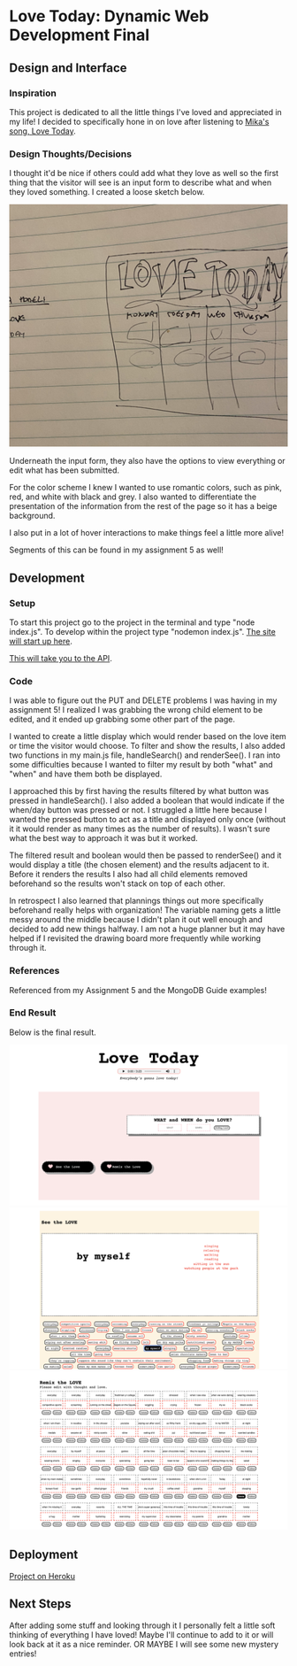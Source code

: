# Love Today: Dynamic Web Development Final

## Design and Interface

### Inspiration
This project is dedicated to all the little things I've loved and appreciated in my life! I decided to specifically hone in on love after listening to [Mika's song, Love Today](https://www.youtube.com/watch?v=AWiccrTB4LM). 

### Design Thoughts/Decisions
I thought it'd be nice if others could add what they love as well so the first thing that the visitor will see is an input form to describe what and when they loved something. I created a loose sketch below. 

![Loose sketch for Love site.](public/assets/love_sketch.JPG)

Underneath the input form, they also have the options to view everything or edit what has been submitted. 

For the color scheme I knew I wanted to use romantic colors, such as pink, red, and white with black and grey. I also wanted to differentiate the presentation of the information from the rest of the page so it has a beige background. 

I also put in a lot of hover interactions to make things feel a little more alive!

Segments of this can be found in my assignment 5 as well! 

## Development 

### Setup
To start this project go to the project in the terminal and type "node index.js". To develop within the project type "nodemon index.js". [The site will start up here](http://localhost:3000/). 

[This will take you to the API](http://localhost:3000/api/v1/loves). 

### Code 
I was able to figure out the PUT and DELETE problems I was having in my assignment 5! I realized I was grabbing the wrong child element to be edited, and it ended up grabbing some other part of the page. 

I wanted to create a little display which would render based on the love item or time the visitor would choose. To filter and show the results, I also added two functions in my main.js file, handleSearch() and renderSee(). I ran into some difficulties because I wanted to filter my result by both "what" and "when" and have them both be displayed. 

I approached this by first having the results filtered by what button was pressed in handleSearch(). I also added a boolean that would indicate if the when/day button was pressed or not. I struggled a little here because I wanted the pressed button to act as a title and displayed only once (without it it would render as many times as the number of results). I wasn't sure what the best way to approach it was but it worked. 

The filtered result and boolean would then be passed to renderSee() and it would display a title (the chosen element) and the results adjacent to it. Before it renders the results I also had all child elements removed beforehand so the results won't stack on top of each other. 

In retrospect I also learned that plannings things out more specifically beforehand really helps with organization! The variable naming gets a little messy around the middle because I didn't plan it out well enough and decided to add new things halfway. I am not a huge planner but it may have helped if I revisited the drawing board more frequently while working through it. 

### References
Referenced from my Assignment 5 and the MongoDB Guide examples!

### End Result
Below is the final result. 

![Home.](public/assets/LoveTodayHome.png)
![See.](public/assets/LoveTodaySee.png)
![Edit.](public/assets/LoveTodayEdit.png)

## Deployment

[Project on Heroku](https://love-today.herokuapp.com/)

## Next Steps
After adding some stuff and looking through it I personally felt a little soft thinking of everything I have loved! Maybe I'll continue to add to it or will look back at it as a nice reminder. OR MAYBE I will see some new mystery entries! 